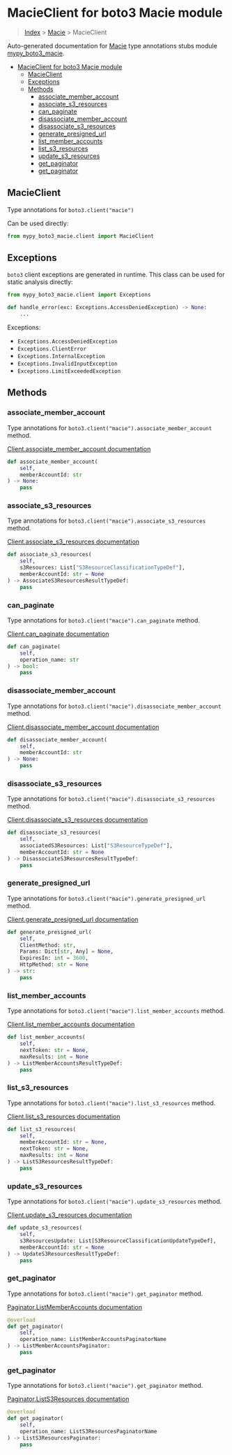 # MacieClient for boto3 Macie module

> [Index](../index.md) > [Macie](./index.md) > MacieClient

Auto-generated documentation for [Macie](https://boto3.amazonaws.com/v1/documentation/api/latest/reference/services/macie.html#Macie)
type annotations stubs module [mypy_boto3_macie](https://pypi.org/project/mypy-boto3-macie/).

- [MacieClient for boto3 Macie module](#macieclient-for-boto3-macie-module)
  - [MacieClient](#macieclient)
  - [Exceptions](#exceptions)
  - [Methods](#methods)
    - [associate_member_account](#associate_member_account)
    - [associate_s3_resources](#associate_s3_resources)
    - [can_paginate](#can_paginate)
    - [disassociate_member_account](#disassociate_member_account)
    - [disassociate_s3_resources](#disassociate_s3_resources)
    - [generate_presigned_url](#generate_presigned_url)
    - [list_member_accounts](#list_member_accounts)
    - [list_s3_resources](#list_s3_resources)
    - [update_s3_resources](#update_s3_resources)
    - [get_paginator](#get_paginator)
    - [get_paginator](#get_paginator-1)

## MacieClient

Type annotations for `boto3.client("macie")`

Can be used directly:

```python
from mypy_boto3_macie.client import MacieClient
```

## Exceptions


`boto3` client exceptions are generated in runtime. This class can be used for static analysis directly:

```python
from mypy_boto3_macie.client import Exceptions

def handle_error(exc: Exceptions.AccessDeniedException) -> None:
    ...
```


Exceptions:

- `Exceptions.AccessDeniedException`
- `Exceptions.ClientError`
- `Exceptions.InternalException`
- `Exceptions.InvalidInputException`
- `Exceptions.LimitExceededException`


## Methods


### associate_member_account

Type annotations for `boto3.client("macie").associate_member_account` method.

[Client.associate_member_account documentation](https://boto3.amazonaws.com/v1/documentation/api/latest/reference/services/macie.html#Macie.Client.associate_member_account)

```python
def associate_member_account(
    self,
    memberAccountId: str
) -> None:
    pass
```

### associate_s3_resources

Type annotations for `boto3.client("macie").associate_s3_resources` method.

[Client.associate_s3_resources documentation](https://boto3.amazonaws.com/v1/documentation/api/latest/reference/services/macie.html#Macie.Client.associate_s3_resources)

```python
def associate_s3_resources(
    self,
    s3Resources: List["S3ResourceClassificationTypeDef"],
    memberAccountId: str = None
) -> AssociateS3ResourcesResultTypeDef:
    pass
```

### can_paginate

Type annotations for `boto3.client("macie").can_paginate` method.

[Client.can_paginate documentation](https://boto3.amazonaws.com/v1/documentation/api/latest/reference/services/macie.html#Macie.Client.can_paginate)

```python
def can_paginate(
    self,
    operation_name: str
) -> bool:
    pass
```

### disassociate_member_account

Type annotations for `boto3.client("macie").disassociate_member_account` method.

[Client.disassociate_member_account documentation](https://boto3.amazonaws.com/v1/documentation/api/latest/reference/services/macie.html#Macie.Client.disassociate_member_account)

```python
def disassociate_member_account(
    self,
    memberAccountId: str
) -> None:
    pass
```

### disassociate_s3_resources

Type annotations for `boto3.client("macie").disassociate_s3_resources` method.

[Client.disassociate_s3_resources documentation](https://boto3.amazonaws.com/v1/documentation/api/latest/reference/services/macie.html#Macie.Client.disassociate_s3_resources)

```python
def disassociate_s3_resources(
    self,
    associatedS3Resources: List["S3ResourceTypeDef"],
    memberAccountId: str = None
) -> DisassociateS3ResourcesResultTypeDef:
    pass
```

### generate_presigned_url

Type annotations for `boto3.client("macie").generate_presigned_url` method.

[Client.generate_presigned_url documentation](https://boto3.amazonaws.com/v1/documentation/api/latest/reference/services/macie.html#Macie.Client.generate_presigned_url)

```python
def generate_presigned_url(
    self,
    ClientMethod: str,
    Params: Dict[str, Any] = None,
    ExpiresIn: int = 3600,
    HttpMethod: str = None
) -> str:
    pass
```

### list_member_accounts

Type annotations for `boto3.client("macie").list_member_accounts` method.

[Client.list_member_accounts documentation](https://boto3.amazonaws.com/v1/documentation/api/latest/reference/services/macie.html#Macie.Client.list_member_accounts)

```python
def list_member_accounts(
    self,
    nextToken: str = None,
    maxResults: int = None
) -> ListMemberAccountsResultTypeDef:
    pass
```

### list_s3_resources

Type annotations for `boto3.client("macie").list_s3_resources` method.

[Client.list_s3_resources documentation](https://boto3.amazonaws.com/v1/documentation/api/latest/reference/services/macie.html#Macie.Client.list_s3_resources)

```python
def list_s3_resources(
    self,
    memberAccountId: str = None,
    nextToken: str = None,
    maxResults: int = None
) -> ListS3ResourcesResultTypeDef:
    pass
```

### update_s3_resources

Type annotations for `boto3.client("macie").update_s3_resources` method.

[Client.update_s3_resources documentation](https://boto3.amazonaws.com/v1/documentation/api/latest/reference/services/macie.html#Macie.Client.update_s3_resources)

```python
def update_s3_resources(
    self,
    s3ResourcesUpdate: List[S3ResourceClassificationUpdateTypeDef],
    memberAccountId: str = None
) -> UpdateS3ResourcesResultTypeDef:
    pass
```

### get_paginator

Type annotations for `boto3.client("macie").get_paginator` method.

[Paginator.ListMemberAccounts documentation](https://boto3.amazonaws.com/v1/documentation/api/latest/reference/services/macie.html#Macie.Paginator.ListMemberAccounts)

```python
@overload
def get_paginator(
    self,
    operation_name: ListMemberAccountsPaginatorName
) -> ListMemberAccountsPaginator:
    pass
```

### get_paginator

Type annotations for `boto3.client("macie").get_paginator` method.

[Paginator.ListS3Resources documentation](https://boto3.amazonaws.com/v1/documentation/api/latest/reference/services/macie.html#Macie.Paginator.ListS3Resources)

```python
@overload
def get_paginator(
    self,
    operation_name: ListS3ResourcesPaginatorName
) -> ListS3ResourcesPaginator:
    pass
```